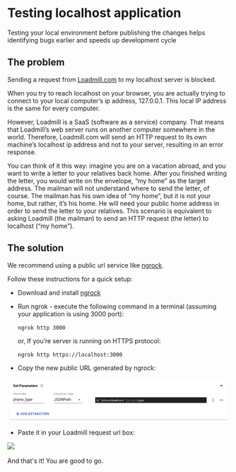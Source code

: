 # Testing localhost application

Testing your local environment before publishing the changes helps identifying bugs earlier and speeds up development cycle

## The problem

Sending a request from [Loadmill.com](http://loadmill.com/) to my localhost server is blocked.

When you try to reach localhost on your browser,  you are actually trying to connect to your local computer’s ip address, 127.0.0.1. This local IP address is the same for every computer. 

However, Loadmill is a SaaS \(software as a service\) company. That means that Loadmill’s web server runs on another computer somewhere in the world. Therefore, Loadmill.com will send an HTTP request to its own machine’s localhost ip address and not to your server, resulting in an error response. 

You can think of it this way: imagine you are on a vacation abroad, and you want to write a letter to your relatives back home. After you finished writing the letter, you would write on the envelope, “my home” as the target address. The mailman will not understand where to send the letter, of course. The mailman has his own idea of “my home”, but it is not your home, but rather, it’s his home. He will need your public home address in order to send the letter to your relatives. This scenario is equivalent to asking Loadmill \(the mailman\) to send an HTTP request \(the letter\) to localhost \(“my home”\).  


## The solution

We recommend using a public url service like [ngrock](https://ngrok.com/).

 Follow these instructions for a quick setup:

* Download and install [ngrock](https://ngrok.com/download)
* Run ngrok - execute the following command in a terminal \(assuming your application is using 3000 port\): 

  ```text
  ngrok http 3000
  ```

  or, If you’re server is running on HTTPS protocol:

  ```text
  ngrok http https://localhost:3000
  ```

* Copy the new public URL generated by ngrock:

![](../.gitbook/assets/image%20%281%29.png)

* Paste it in your Loadmill request url box:

![](https://lh6.googleusercontent.com/bZUmsu1EkgBNreOXqgz-cqDJMExB8e53IXCSQVB7cqCDgySDQ-clL_2MeDBLtWAVqAVpHwrT-ntrhZ-ntsKAwBWpgr_Wx67ooIPCsGLVrNOaolBa9kR4eQyw2wqmbo4izmoC4o9-)

And that's it! You are good to go.

